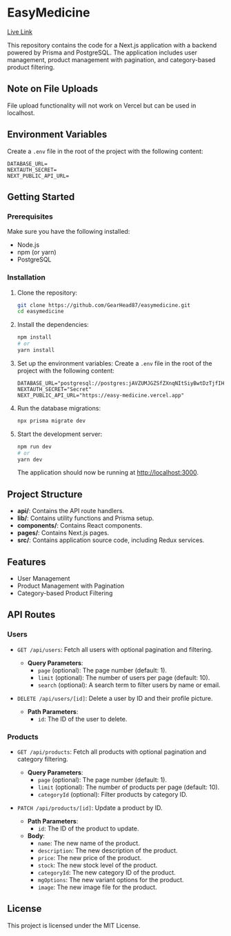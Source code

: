 # EasyMedicine

[Live Link](https://easy-medicine.vercel.app/)

<!-- ```plaintext
admin-email: hosanulislam87@gmail.com
admin-password: 123456
``` -->

This repository contains the code for a Next.js application with a backend powered by Prisma and PostgreSQL. The application includes user management, product management with pagination, and category-based product filtering.

## Note on File Uploads

File upload functionality will not work on Vercel but can be used in localhost.

## Environment Variables

Create a `.env` file in the root of the project with the following content:

<!-- ```plaintext
DATABASE_URL="postgresql://postgres:jAVZUMJGZSfZXnqNItSiyBwtDzTjfIHt@roundhouse.proxy.rlwy.net:36736/railway"
NEXTAUTH_SECRET="Secret"
NEXT_PUBLIC_API_URL="https://easy-medicine.vercel.app"
``` -->

```plaintext
DATABASE_URL=
NEXTAUTH_SECRET=
NEXT_PUBLIC_API_URL=
```

## Getting Started

### Prerequisites

Make sure you have the following installed:

- Node.js
- npm (or yarn)
- PostgreSQL

### Installation

1. Clone the repository:

    ```sh
    git clone https://github.com/GearHead87/easymedicine.git
    cd easymedicine
    ```

2. Install the dependencies:

    ```sh
    npm install
    # or
    yarn install
    ```

3. Set up the environment variables:
   Create a `.env` file in the root of the project with the following content:

    ```plaintext
    DATABASE_URL="postgresql://postgres:jAVZUMJGZSfZXnqNItSiyBwtDzTjfIHt@roundhouse.proxy.rlwy.net:36736/railway"
    NEXTAUTH_SECRET="Secret"
    NEXT_PUBLIC_API_URL="https://easy-medicine.vercel.app"
    ```

4. Run the database migrations:

    ```sh
    npx prisma migrate dev
    ```

5. Start the development server:

    ```sh
    npm run dev
    # or
    yarn dev
    ```

    The application should now be running at [http://localhost:3000](http://localhost:3000).

## Project Structure

- **api/**: Contains the API route handlers.
- **lib/**: Contains utility functions and Prisma setup.
- **components/**: Contains React components.
- **pages/**: Contains Next.js pages.
- **src/**: Contains application source code, including Redux services.

## Features

- User Management
- Product Management with Pagination
- Category-based Product Filtering

## API Routes

### Users

- `GET /api/users`: Fetch all users with optional pagination and filtering.
    - **Query Parameters**:
        - `page` (optional): The page number (default: 1).
        - `limit` (optional): The number of users per page (default: 10).
        - `search` (optional): A search term to filter users by name or email.

- `DELETE /api/users/[id]`: Delete a user by ID and their profile picture.
    - **Path Parameters**:
        - `id`: The ID of the user to delete.

### Products

- `GET /api/products`: Fetch all products with optional pagination and category filtering.
    - **Query Parameters**:
        - `page` (optional): The page number (default: 1).
        - `limit` (optional): The number of products per page (default: 10).
        - `categoryId` (optional): Filter products by category ID.

- `PATCH /api/products/[id]`: Update a product by ID.
    - **Path Parameters**:
        - `id`: The ID of the product to update.
    - **Body**:
        - `name`: The new name of the product.
        - `description`: The new description of the product.
        - `price`: The new price of the product.
        - `stock`: The new stock level of the product.
        - `categoryId`: The new category ID of the product.
        - `mgOptions`: The new variant options for the product.
        - `image`: The new image file for the product.

## License

This project is licensed under the MIT License.